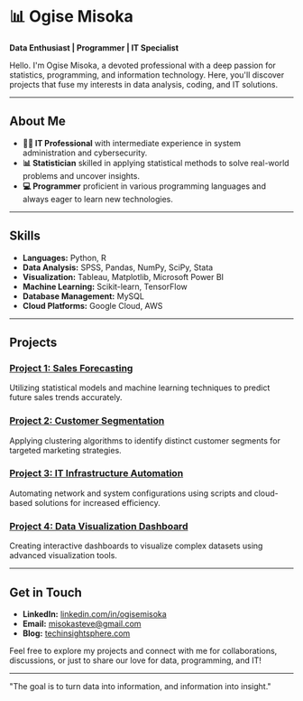 # 📊 Ogise Misoka

**Data Enthusiast | Programmer | IT Specialist**

Hello. I'm Ogise Misoka, a devoted professional with a deep passion for statistics, programming, and information technology. Here, you'll discover projects that fuse my interests in data analysis, coding, and IT solutions.

---

## About Me

- **👨‍💻 IT Professional** with intermediate experience in system administration and cybersecurity.
- **📊 Statistician** skilled in applying statistical methods to solve real-world problems and uncover insights.
- **💻 Programmer** proficient in various programming languages and always eager to learn new technologies.

---

## Skills

- **Languages:** Python, R
- **Data Analysis:** SPSS, Pandas, NumPy, SciPy, Stata
- **Visualization:** Tableau, Matplotlib, Microsoft Power BI
- **Machine Learning:** Scikit-learn, TensorFlow
- **Database Management:** MySQL
- **Cloud Platforms:** Google Cloud, AWS

---

## Projects

### [Project 1: Sales Forecasting](https://github.com/ogisemisoka/sales-forecasting)
Utilizing statistical models and machine learning techniques to predict future sales trends accurately.

### [Project 2: Customer Segmentation](https://github.com/ogisemisoka/customer-segmentation)
Applying clustering algorithms to identify distinct customer segments for targeted marketing strategies.

### [Project 3: IT Infrastructure Automation](https://github.com/ogisemisoka/it-infrastructure-automation)
Automating network and system configurations using scripts and cloud-based solutions for increased efficiency.

### [Project 4: Data Visualization Dashboard](https://github.com/ogisemisoka/data-visualization-dashboard)
Creating interactive dashboards to visualize complex datasets using advanced visualization tools.

---

## Get in Touch

- **LinkedIn:** [linkedin.com/in/ogisemisoka](https://linkedin.com/in/ogise-misoka-762505285)
- **Email:** misokasteve@gmail.com
- **Blog:** [techinsightsphere.com](https://techinsightsphere.com)

Feel free to explore my projects and connect with me for collaborations, discussions, or just to share our love for data, programming, and IT!

---

"The goal is to turn data into information, and information into insight." 





